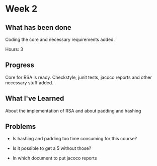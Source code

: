 # Week 2

## What has been done
Coding the core and necessary requirements added.

Hours: 3

## Progress

Core for RSA is ready. Checkstyle, junit tests, jacoco reports and other necessary stuff added.

## What I've Learned

About the implementation of RSA and about padding and hashing

## Problems

* Is hashing and padding too time consuming for this course?

* Is it possible to get a 5 without those?

* In which document to put jacoco reports
